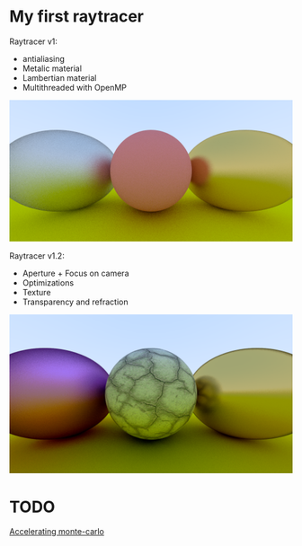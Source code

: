 # My first raytracer

Raytracer v1:
* antialiasing
* Metalic material
* Lambertian material
* Multithreaded with OpenMP

![Raytracer](images/raytracer.png "Raytracer")

Raytracer v1.2:
* Aperture + Focus on camera
* Optimizations
* Texture
* Transparency and refraction

![Raytracer](images/raytracer_v2.png "Raytracer")

# TODO
[Accelerating monte-carlo](http://www.ipol.im/pub/art/2015/119/)

